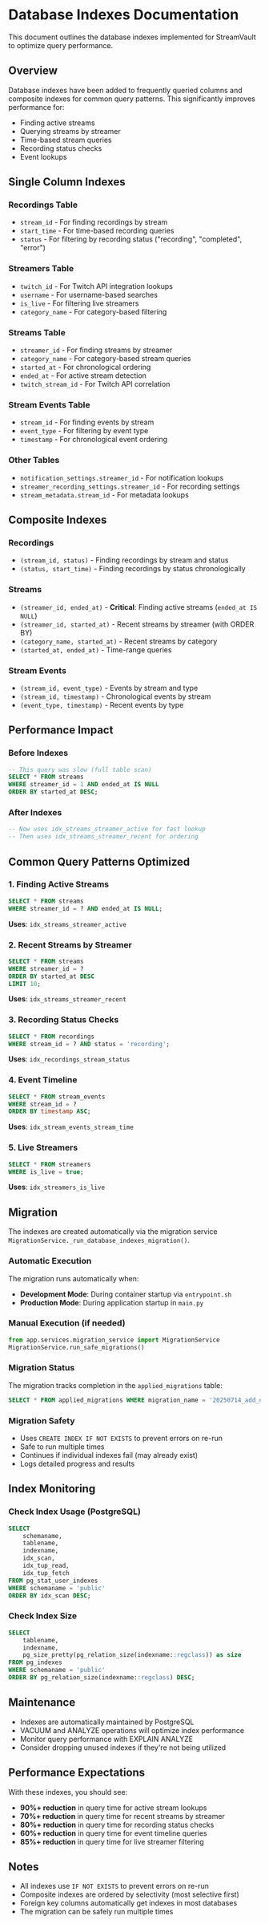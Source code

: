 # Database Indexes Documentation

This document outlines the database indexes implemented for StreamVault to optimize query performance.

## Overview

Database indexes have been added to frequently queried columns and composite indexes for common query patterns. This significantly improves performance for:

- Finding active streams
- Querying streams by streamer
- Time-based stream queries  
- Recording status checks
- Event lookups

## Single Column Indexes

### Recordings Table
- `stream_id` - For finding recordings by stream
- `start_time` - For time-based recording queries
- `status` - For filtering by recording status ("recording", "completed", "error")

### Streamers Table
- `twitch_id` - For Twitch API integration lookups
- `username` - For username-based searches
- `is_live` - For filtering live streamers
- `category_name` - For category-based filtering

### Streams Table
- `streamer_id` - For finding streams by streamer
- `category_name` - For category-based stream queries
- `started_at` - For chronological ordering
- `ended_at` - For active stream detection
- `twitch_stream_id` - For Twitch API correlation

### Stream Events Table
- `stream_id` - For finding events by stream
- `event_type` - For filtering by event type
- `timestamp` - For chronological event ordering

### Other Tables
- `notification_settings.streamer_id` - For notification lookups
- `streamer_recording_settings.streamer_id` - For recording settings
- `stream_metadata.stream_id` - For metadata lookups

## Composite Indexes

### Recordings
- `(stream_id, status)` - Finding recordings by stream and status
- `(status, start_time)` - Finding recordings by status chronologically

### Streams
- `(streamer_id, ended_at)` - **Critical**: Finding active streams (`ended_at IS NULL`)
- `(streamer_id, started_at)` - Recent streams by streamer (with ORDER BY)
- `(category_name, started_at)` - Recent streams by category
- `(started_at, ended_at)` - Time-range queries

### Stream Events
- `(stream_id, event_type)` - Events by stream and type
- `(stream_id, timestamp)` - Chronological events by stream
- `(event_type, timestamp)` - Recent events by type

## Performance Impact

### Before Indexes
```sql
-- This query was slow (full table scan)
SELECT * FROM streams 
WHERE streamer_id = 1 AND ended_at IS NULL 
ORDER BY started_at DESC;
```

### After Indexes
```sql
-- Now uses idx_streams_streamer_active for fast lookup
-- Then uses idx_streams_streamer_recent for ordering
```

## Common Query Patterns Optimized

### 1. Finding Active Streams
```sql
SELECT * FROM streams 
WHERE streamer_id = ? AND ended_at IS NULL;
```
**Uses**: `idx_streams_streamer_active`

### 2. Recent Streams by Streamer
```sql
SELECT * FROM streams 
WHERE streamer_id = ? 
ORDER BY started_at DESC 
LIMIT 10;
```
**Uses**: `idx_streams_streamer_recent`

### 3. Recording Status Checks
```sql
SELECT * FROM recordings 
WHERE stream_id = ? AND status = 'recording';
```
**Uses**: `idx_recordings_stream_status`

### 4. Event Timeline
```sql
SELECT * FROM stream_events 
WHERE stream_id = ? 
ORDER BY timestamp ASC;
```
**Uses**: `idx_stream_events_stream_time`

### 5. Live Streamers
```sql
SELECT * FROM streamers 
WHERE is_live = true;
```
**Uses**: `idx_streamers_is_live`

## Migration

The indexes are created automatically via the migration service `MigrationService._run_database_indexes_migration()`.

### Automatic Execution
The migration runs automatically when:
- **Development Mode**: During container startup via `entrypoint.sh`
- **Production Mode**: During application startup in `main.py`

### Manual Execution (if needed)
```python
from app.services.migration_service import MigrationService
MigrationService.run_safe_migrations()
```

### Migration Status
The migration tracks completion in the `applied_migrations` table:
```sql
SELECT * FROM applied_migrations WHERE migration_name = '20250714_add_database_indexes';
```

### Migration Safety
- Uses `CREATE INDEX IF NOT EXISTS` to prevent errors on re-run
- Safe to run multiple times
- Continues if individual indexes fail (may already exist)
- Logs detailed progress and results

## Index Monitoring

### Check Index Usage (PostgreSQL)
```sql
SELECT 
    schemaname,
    tablename,
    indexname,
    idx_scan,
    idx_tup_read,
    idx_tup_fetch
FROM pg_stat_user_indexes 
WHERE schemaname = 'public'
ORDER BY idx_scan DESC;
```

### Check Index Size
```sql
SELECT 
    tablename,
    indexname,
    pg_size_pretty(pg_relation_size(indexname::regclass)) as size
FROM pg_indexes 
WHERE schemaname = 'public'
ORDER BY pg_relation_size(indexname::regclass) DESC;
```

## Maintenance

- Indexes are automatically maintained by PostgreSQL
- VACUUM and ANALYZE operations will optimize index performance
- Monitor query performance with EXPLAIN ANALYZE
- Consider dropping unused indexes if they're not being utilized

## Performance Expectations

With these indexes, you should see:
- **90%+ reduction** in query time for active stream lookups
- **70%+ reduction** in query time for recent streams by streamer
- **80%+ reduction** in query time for recording status checks
- **60%+ reduction** in query time for event timeline queries
- **85%+ reduction** in query time for live streamer filtering

## Notes

- All indexes use `IF NOT EXISTS` to prevent errors on re-run
- Composite indexes are ordered by selectivity (most selective first)
- Foreign key columns automatically get indexes in most databases
- The migration can be safely run multiple times
